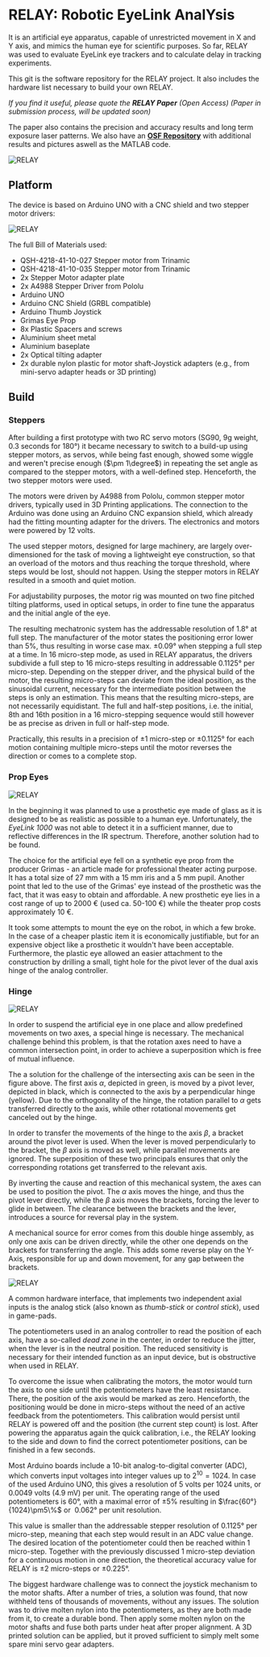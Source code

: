 
# RELAY: Robotic EyeLink AnalYsis

It is an artificial eye apparatus, capable of unrestricted movement in X and Y axis, and mimics the human eye for scientific purposes. So far, RELAY was used to evaluate EyeLink eye trackers and to calculate delay in tracking experiments.

This git is the software repository for the RELAY project. It also includes the hardware list necessary to build your own RELAY.

*If you find it useful, please quote the **RELAY Paper** (Open Access) 
(Paper in submission process, will be updated soon)*

The paper also contains the precision and accuracy results and long term exposure laser patterns. 
We also have an **[OSF Repository](https://osf.io/xvj62/ "OSF Repository")** with additional results and pictures aswell as the MATLAB code. 

![RELAY](pictures/front.jpg)
## Platform

The device is based on Arduino UNO with a CNC shield and two stepper motor drivers:

![RELAY](pictures/side_back.JPG)

The full Bill of Materials used:
- QSH-4218-41-10-027 Stepper motor from Trinamic
- QSH-4218-41-10-035 Stepper motor from Trinamic
- 2x Stepper Motor adapter plate
- 2x A4988 Stepper Driver from Pololu
- Arduino UNO
- Arduino CNC Shield (GRBL compatible)
- Arduino Thumb Joystick
- Grimas Eye Prop
- 8x Plastic Spacers and screws
- Aluminium sheet metal
- Aluminium baseplate
- 2x Optical tilting adapter
- 2x durable nylon plastic for motor shaft-Joystick adapters (e.g., from mini-servo adapter heads or 3D printing)

## Build

### Steppers
After building a first prototype with two RC servo motors (SG90, 9g weight, 0.3 seconds for 180°) it became necessary to switch to a build-up using stepper motors, as servos, while being fast enough, showed some wiggle and weren't precise enough ($\pm 1\degree$) in repeating the set angle as compared to the stepper motors, with a well-defined step. Henceforth, the two stepper motors were used.

The motors were driven by A4988 from Pololu, common stepper motor drivers, typically used in 3D Printing applications. The connection to the Arduino was done using an Arduino CNC expansion shield, which already had the fitting mounting adapter for the drivers. The electronics and motors were powered by 12 volts.

The used stepper motors, designed for large machinery, are largely over-dimensioned for the task of moving a lightweight eye construction, so that an overload of the motors and thus reaching the torque threshold, where steps would be lost, should not happen. Using the stepper motors in RELAY resulted in a smooth and quiet motion.

For adjustability purposes, the motor rig was mounted on two fine pitched tilting platforms, used in optical setups, in order to fine tune the apparatus and the initial angle of the eye.

The resulting mechatronic system has the addressable resolution of 1.8° at full step. The manufacturer of the motor states the positioning error lower than 5%, thus resulting in worse case max. $\pm 0.09°$ when stepping a full step at a time. In 16 micro-step mode, as used in RELAY apparatus, the drivers subdivide a full step to 16 micro-steps resulting in addressable 0.1125° per micro-step. Depending on the stepper driver, and the physical build of the motor, the resulting micro-steps can deviate from the ideal position, as the sinusoidal current, necessary for the intermediate position between the steps is only an estimation. This means that the resulting micro-steps, are not necessarily equidistant. The full and half-step positions, i.e. the initial, 8th and 16th position in a 16 micro-stepping sequence would still however be as precise as driven in full or half-step mode.

Practically, this results in a precision of $\pm1$ micro-step or $\pm 0.1125°$ for each motion containing multiple micro-steps until the motor reverses the direction or comes to a complete stop. 

### Prop Eyes
![RELAY](pictures/augen_props.JPG)

In the beginning it was planned to use a prosthetic eye made of glass as it is designed to be as realistic as possible to a human eye. Unfortunately, the *EyeLink 1000* was not able to detect it in a sufficient manner, due to reflective differences in the IR spectrum. Therefore, another solution had to be found. 

The choice for the artificial eye fell on a synthetic eye prop from the producer Grimas - an article made for professional theater acting purpose. It has a total size of 27 mm  with a 15 mm iris and a 5 mm pupil. Another point that led to the use of the Grimas' eye instead of the prosthetic was the fact, that it was easy to obtain and affordable. A new prosthetic eye lies in a cost range of up to 2000 € (used ca. 50-100 €) while the theater prop costs approximately 10 €. 

It took some attempts to mount the eye on the robot, in which a few broke. In the case of a cheaper plastic item it is economically justifiable, but for an expensive object like a prosthetic it wouldn't have been acceptable. Furthermore, the plastic eye allowed an easier attachment to the construction by drilling a small, tight hole for the pivot lever of the dual axis hinge of the analog controller.
### Hinge
![RELAY](pictures/pivot.png)

In order to suspend the artificial eye in one place and allow predefined movements on two axes, a special hinge is necessary. The mechanical challenge behind this problem, is that the rotation axes need to have a common intersection point, in order to achieve a superposition which is free of mutual influence.

The a solution for the challenge of the intersecting axis can be seen in the figure above. The first axis $\alpha$, depicted in green, is moved by a pivot lever, depicted in black, which is connected to the axis by a perpendicular hinge (yellow). Due to the orthogonality of the hinge, the rotation parallel to $\alpha$ gets transferred directly to the axis, while other rotational movements get canceled out by the hinge.

In order to transfer the movements of the hinge to the axis $\beta$, a bracket around the pivot lever is used. When the lever is moved perpendicularly to the bracket, the $\beta$ axis is moved as well, while parallel movements are ignored. The superposition of these two principals ensures that only the corresponding rotations get transferred to the relevant axis. 

By inverting the cause and reaction of this mechanical system, the axes can be used to position the pivot. The $\alpha$ axis moves the hinge, and thus the pivot lever directly, while the $\beta$ axis moves the brackets, forcing the lever to glide in between. The clearance between the brackets and the lever, introduces a source for reversal play in the system.

A mechanical source for error comes from this double hinge assembly, as only one axis can be driven directly, while the other one depends on the brackets for transferring the angle. This adds some reverse play on the Y-Axis, responsible for up and down movement, for any gap between the brackets.

![RELAY](pictures/hinge.JPG)


A common hardware interface, that implements two independent axial inputs is the analog stick (also known as _thumb-stick_ or _control stick_),  used in game-pads.

The potentiometers used in an analog controller to read the position of each axis, have a so-called _dead zone_ in the center, in order to reduce the jitter, when the lever is in the neutral position. The reduced sensitivity is necessary for their intended function as an input device, but is obstructive when used in RELAY. 

To overcome the issue when calibrating the motors, the motor would turn the axis to one side until the potentiometers have the least resistance. There, the position of the axis would be marked as zero. Henceforth, the positioning would be done in micro-steps without the need of an active feedback from the potentiometers. This calibration would persist until RELAY is powered off and the position (the current step count) is lost. After powering the apparatus again the quick calibration, i.e., the RELAY looking to the side and down to find the correct potentiometer positions, can be finished in a few seconds. 

Most Arduino boards include a 10-bit analog-to-digital converter (ADC), which converts input voltages into integer values up to $2^{10}=1024$. In case of the used Arduino UNO, this gives a resolution of 5 volts per 1024 units, or 0.0049 volts (4.9 mV) per unit. The operating range of the used potentiometers is 60°, with a maximal error of $\pm 5\%$ resulting in $\frac{60°}{1024}\pm5\%$ or $~0.062°$ per unit resolution. 

This value is smaller than the addressable stepper resolution of $0.1125°$ per micro-step, meaning that each step would result in an ADC value change. The desired location of the potentiometer could then be reached within 1 micro-step. Together with the previously discussed 1 micro-step deviation for a continuous motion in one direction, the theoretical accuracy value for RELAY is $\pm2$ micro-steps or $\pm0.225°$.

The biggest hardware challenge was to connect the joystick mechanism to the motor shafts. After a number of tries, a solution was found, that now withheld tens of thousands of movements, without any issues. The solution was to drive molten nylon into the potentiometers, as they are both made from it, to create a durable bond. Then apply some molten nylon on the motor shafts and fuse both parts under heat after proper alignment. A 3D printed solution can be applied, but it proved sufficient to simply melt some spare mini servo gear adapters.  
